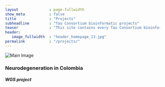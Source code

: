 ```yaml
---
layout              : page-fullwidth
show_meta           : false
title               : "Projects"
subheadline         : "Tau Consortium bioinformatic projects"
teaser              : "This site contains every Tau Consortium bioinformatic projects"
header:
   image_fullwidth  : "header_homepage_13.jpg"
permalink           : "/projects/"
---
```

<!-- head is made -->
<head>
    <meta charset="UTF-8">
    <meta name="viewport" content="width=device-width, initial-scale=1.0">
    <title>Image Popup</title>
    <link rel="stylesheet" href="{{ site.url }}{{ site.baseurl }}/assets/css/popups.css">
</head>

<div class="project-container">
   <div class="image-container">
      <img class="project-img" src="{{ site.url }}{{ site.baseurl }}/images/portfolio/acostauribe-2022.jpg" alt="Main Image" class="main-image">
      <div alt="Hover Image" class="hover-shape" onclick="showPopup('{{ site.url }}{{ site.baseurl }}/projects/popup_content.html')">
         <i class="icon-circle-with-plus"></i>
      </div>
   </div>
   <div class="project-title">
      <h3>Neurodegeneration in Colombia</h3>
      <h4 class="text-author"><em>WGS project</em></h4>
   </div>
</div>

<div id="overlayBackground" class ="overlay" onclick="hidePopup()"></div>
<!-- Popup content container -->
<div id="popupContainer" class="popup">
   <!-- Content will be loaded here -->
</div>

<!-- Link to the external JavaScript file -->
<script src="{{ site.url }}{{ site.baseurl }}/assets/js/popupscript.js"></script>